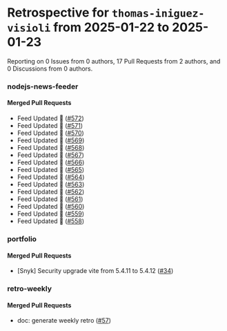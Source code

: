 # Retrospective for `thomas-iniguez-visioli` from 2025-01-22 to 2025-01-23

Reporting on 0 Issues from 0 authors, 17 Pull Requests from 2 authors, and 0 Discussions from 0 authors.


### nodejs-news-feeder

#### Merged Pull Requests

- Feed Updated 🍿 ([#572](https://github.com/thomas-iniguez-visioli/nodejs-news-feeder/pull/572))
- Feed Updated 🍿 ([#571](https://github.com/thomas-iniguez-visioli/nodejs-news-feeder/pull/571))
- Feed Updated 🍿 ([#570](https://github.com/thomas-iniguez-visioli/nodejs-news-feeder/pull/570))
- Feed Updated 🍿 ([#569](https://github.com/thomas-iniguez-visioli/nodejs-news-feeder/pull/569))
- Feed Updated 🍿 ([#568](https://github.com/thomas-iniguez-visioli/nodejs-news-feeder/pull/568))
- Feed Updated 🍿 ([#567](https://github.com/thomas-iniguez-visioli/nodejs-news-feeder/pull/567))
- Feed Updated 🍿 ([#566](https://github.com/thomas-iniguez-visioli/nodejs-news-feeder/pull/566))
- Feed Updated 🍿 ([#565](https://github.com/thomas-iniguez-visioli/nodejs-news-feeder/pull/565))
- Feed Updated 🍿 ([#564](https://github.com/thomas-iniguez-visioli/nodejs-news-feeder/pull/564))
- Feed Updated 🍿 ([#563](https://github.com/thomas-iniguez-visioli/nodejs-news-feeder/pull/563))
- Feed Updated 🍿 ([#562](https://github.com/thomas-iniguez-visioli/nodejs-news-feeder/pull/562))
- Feed Updated 🍿 ([#561](https://github.com/thomas-iniguez-visioli/nodejs-news-feeder/pull/561))
- Feed Updated 🍿 ([#560](https://github.com/thomas-iniguez-visioli/nodejs-news-feeder/pull/560))
- Feed Updated 🍿 ([#559](https://github.com/thomas-iniguez-visioli/nodejs-news-feeder/pull/559))
- Feed Updated 🍿 ([#558](https://github.com/thomas-iniguez-visioli/nodejs-news-feeder/pull/558))

### portfolio

#### Merged Pull Requests

- [Snyk] Security upgrade vite from 5.4.11 to 5.4.12 ([#34](https://github.com/thomas-iniguez-visioli/portfolio/pull/34))

### retro-weekly

#### Merged Pull Requests

- doc: generate weekly retro ([#57](https://github.com/thomas-iniguez-visioli/retro-weekly/pull/57))